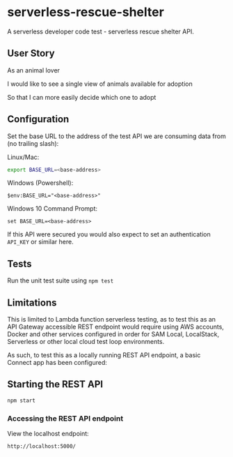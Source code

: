 # serverless-rescue-shelter

A serverless developer code test - serverless rescue shelter API.

## User Story

As an animal lover

I would like to see a single view of animals available for adoption

So that I can more easily decide which one to adopt

## Configuration

Set the base URL to the address of the test API we are consuming data from (no trailing slash):

Linux/Mac:
```bash
export BASE_URL=<base-address>
```
Windows (Powershell):
```
$env:BASE_URL="<base-address>"
```
Windows 10 Command Prompt:
```
set BASE_URL=<base-address>
```

If this API were secured you would also expect to set an authentication `API_KEY` or similar here.

## Tests

Run the unit test suite using `npm test`

## Limitations

This is limited to Lambda function serverless testing, as to test this as an API Gateway accessible
REST endpoint would require using AWS accounts, Docker and other services configured in order for
SAM Local, LocalStack, Serverless or other local cloud test loop environments.

As such, to test this as a locally running REST API endpoint, a basic Connect app has been configured:

## Starting the REST API

```bash
npm start
```

### Accessing the REST API endpoint

View the localhost endpoint:

```
http://localhost:5000/
```